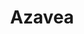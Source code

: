 ---
title: Azavea
url: https://www.azavea.com/
image: ./media/devglobal-logo--hor.png
group: Bronze
---